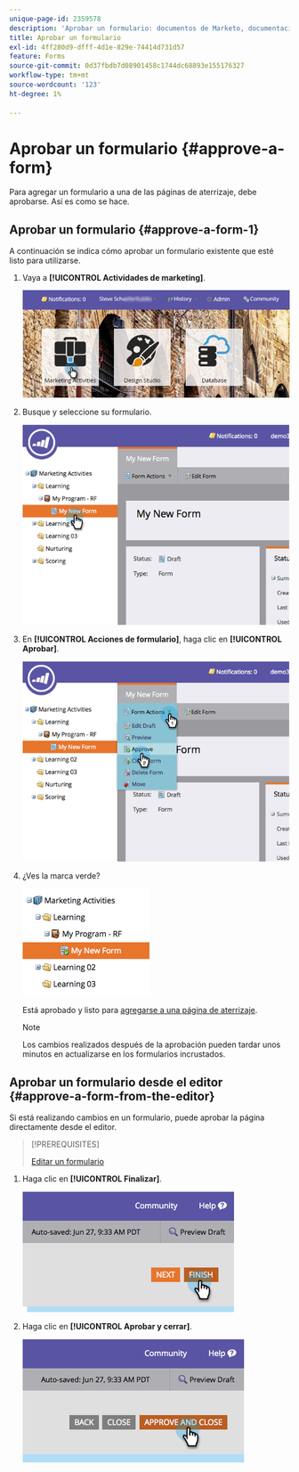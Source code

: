 ```yaml
---
unique-page-id: 2359578
description: 'Aprobar un formulario: documentos de Marketo, documentación del producto'
title: Aprobar un formulario
exl-id: 4ff280d9-dfff-4d1e-829e-74414d731d57
feature: Forms
source-git-commit: 0d37fbdb7d08901458c1744dc68893e155176327
workflow-type: tm+mt
source-wordcount: '123'
ht-degree: 1%

---
```


# Aprobar un formulario {#approve-a-form}

Para agregar un formulario a una de las páginas de aterrizaje, debe aprobarse. Así es como se hace.

## Aprobar un formulario {#approve-a-form-1}

A continuación se indica cómo aprobar un formulario existente que esté listo para utilizarse.

1. Vaya a **[!UICONTROL Actividades de marketing]**.

   ![](assets/login-marketing-activities-7.png)

1. Busque y seleccione su formulario.

   ![](assets/image2014-9-15-17-3a49-3a40.png)

1. En **[!UICONTROL Acciones de formulario]**, haga clic en **[!UICONTROL Aprobar]**.

   ![](assets/image2014-9-15-17-3a49-3a47.png)

1. ¿Ves la marca verde?

   ![](assets/image2014-9-15-17-3a50-3a2.png)

   Está aprobado y listo para [agregarse a una página de aterrizaje](/help/marketo/product-docs/demand-generation/landing-pages/understanding-landing-pages/approve-unapprove-or-delete-a-landing-page.md).

   >[!NOTE]
   >
   >Los cambios realizados después de la aprobación pueden tardar unos minutos en actualizarse en los formularios incrustados.

## Aprobar un formulario desde el editor {#approve-a-form-from-the-editor}

Si está realizando cambios en un formulario, puede aprobar la página directamente desde el editor.

>[!PREREQUISITES]
>
>[Editar un formulario](/help/marketo/product-docs/demand-generation/forms/form-actions/edit-a-form.md)

1. Haga clic en **[!UICONTROL Finalizar]**.

   ![](assets/image2014-9-15-17-3a51-3a43.png)

1. Haga clic en **[!UICONTROL Aprobar y cerrar]**.

   ![](assets/image2014-9-15-17-3a52-3a1.png)
